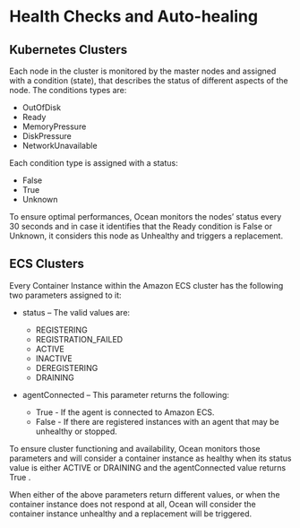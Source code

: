 # Health Checks and Auto-healing

## Kubernetes Clusters

Each node in the cluster is monitored by the master nodes and assigned with a condition (state), that describes the status of different aspects of the node. The conditions types are:
* OutOfDisk
* Ready
* MemoryPressure
* DiskPressure
* NetworkUnavailable

Each condition type is assigned with a status:
* False
* True
* Unknown

To ensure optimal performances, Ocean monitors the nodes’ status every 30 seconds and in case it identifies that the Ready condition is False or Unknown, it considers this node as Unhealthy and triggers a replacement.

## ECS Clusters

Every Container Instance within the Amazon ECS cluster has the following two parameters assigned to it:
* status – The valid values are:
  * REGISTERING
  * REGISTRATION_FAILED
  * ACTIVE
  * INACTIVE
  * DEREGISTERING
  * DRAINING
  
* agentConnected – This parameter returns the following:
  * True - If the agent is connected to Amazon ECS.
  * False - If there are registered instances with an agent that may be unhealthy or stopped.

To ensure cluster functioning and availability, Ocean monitors those parameters and will consider a container instance as healthy when its status value is either ACTIVE or DRAINING and the agentConnected value returns True .

When either of the above parameters return different values, or when the container instance does not respond at all, Ocean will consider the container instance unhealthy and a replacement will be triggered.

